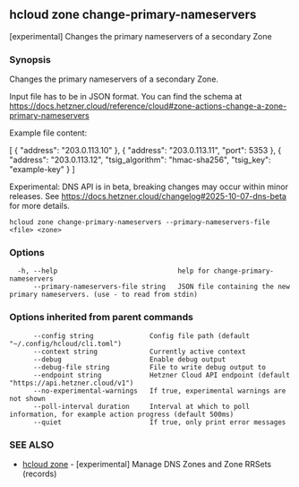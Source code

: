 ## hcloud zone change-primary-nameservers

[experimental] Changes the primary nameservers of a secondary Zone

### Synopsis

Changes the primary nameservers of a secondary Zone.

Input file has to be in JSON format. You can find the schema at https://docs.hetzner.cloud/reference/cloud#zone-actions-change-a-zone-primary-nameservers

Example file content:

[
  {
    "address": "203.0.113.10"
  },
  {
    "address": "203.0.113.11",
    "port": 5353
  },
  {
    "address": "203.0.113.12",
    "tsig_algorithm": "hmac-sha256",
    "tsig_key": "example-key"
  }
]

Experimental: DNS API is in beta, breaking changes may occur within minor releases.
See https://docs.hetzner.cloud/changelog#2025-10-07-dns-beta for more details.


```
hcloud zone change-primary-nameservers --primary-nameservers-file <file> <zone>
```

### Options

```
  -h, --help                              help for change-primary-nameservers
      --primary-nameservers-file string   JSON file containing the new primary nameservers. (use - to read from stdin)
```

### Options inherited from parent commands

```
      --config string              Config file path (default "~/.config/hcloud/cli.toml")
      --context string             Currently active context
      --debug                      Enable debug output
      --debug-file string          File to write debug output to
      --endpoint string            Hetzner Cloud API endpoint (default "https://api.hetzner.cloud/v1")
      --no-experimental-warnings   If true, experimental warnings are not shown
      --poll-interval duration     Interval at which to poll information, for example action progress (default 500ms)
      --quiet                      If true, only print error messages
```

### SEE ALSO

* [hcloud zone](hcloud_zone.md)	 - [experimental] Manage DNS Zones and Zone RRSets (records)
